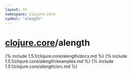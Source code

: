 ```yaml
---
layout: fn
namespace: clojure.core
symbol: "alength"
---
```


# [clojure.core](../)/alength

{% include 1.5.1/clojure.core/alength/docs.md %}
{% include 1.5.1/clojure.core/alength/examples.md %}
{% include 1.5.1/clojure.core/alength/src.md %}

